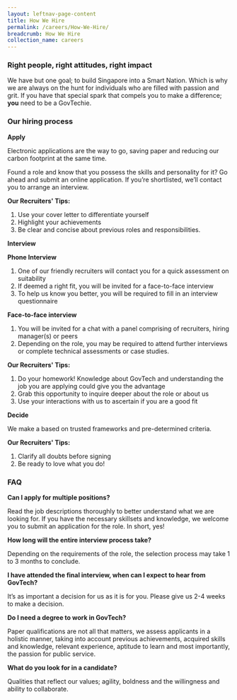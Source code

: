 ```yaml
---
layout: leftnav-page-content
title: How We Hire
permalink: /careers/How-We-Hire/
breadcrumb: How We Hire
collection_name: careers
---
```


### **Right people, right attitudes, right impact**

We have but one goal; to build Singapore into a Smart Nation. Which is why we are always on the hunt for individuals who are filled with passion and grit. If you have that special spark that compels you to make a difference; **you** need to be a GovTechie.

### **Our hiring process**

**Apply**

Electronic applications are the way to go, saving paper and reducing our carbon footprint at the same time. 

Found a role and know that you possess the skills and personality for it? Go ahead and submit an online application. If you’re shortlisted, we’ll contact you to arrange an interview.

**Our Recruiters' Tips:**

1.	Use your cover letter to differentiate yourself
2.	Highlight your achievements
3.	Be clear and concise about previous roles and responsibilities.

**Interview**

**Phone Interview**

1.  One of our friendly recruiters will contact you for a quick assessment on suitability
2.  If deemed a right fit, you will be invited for a face-to-face interview
3.  To help us know you better, you will be required to fill in an interview questionnaire

**Face-to-face interview**

1.  You will be invited for a chat with a panel comprising of recruiters, hiring manager(s) or peers
2.  Depending on the role, you may be required to attend further interviews or complete technical assessments or case studies.

**Our Recruiters' Tips:**

1.  Do your homework! Knowledge about GovTech and understanding the job you are applying could give you the advantage
2.  Grab this opportunity to inquire deeper about the role or about us
3.  Use your interactions with us to ascertain if you are a good fit

**Decide**

We make a based on trusted frameworks and pre-determined criteria.

**Our Recruiters' Tips:**
1.  Clarify all doubts before signing
2.  Be ready to love what you do!

### **FAQ**

**Can I apply for multiple positions?**

Read the job descriptions thoroughly to better understand what we are looking for. If you have the necessary skillsets and knowledge, we welcome you to submit an application for the role. In short, yes! 

**How long will the entire interview process take?**

Depending on the requirements of the role, the selection process may take 1 to 3 months to conclude.

**I have attended the final interview, when can I expect to hear from GovTech?**

It’s as important a decision for us as it is for you. Please give us 2-4 weeks to make a decision.

**Do I need a degree to work in GovTech?**

Paper qualifications are not all that matters, we assess applicants in a holistic manner, taking into account previous achievements, acquired skills and knowledge, relevant experience, aptitude to learn and most importantly, the passion for public service. 

**What do you look for in a candidate?**

Qualities that reflect our values; agility, boldness and the willingness and ability to collaborate.
